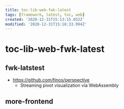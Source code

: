 ```yaml
---
title: toc-lib-web-fwk-latest
tags: [framework, latest, toc, web]
created: '2020-12-31T15:13:15.052Z'
modified: '2020-12-31T15:18:33.994Z'
---
```


# toc-lib-web-fwk-latest

## fwk-latstest

- https://github.com/finos/perspective
  - Streaming pivot visualization via WebAssembly

## more-frontend
